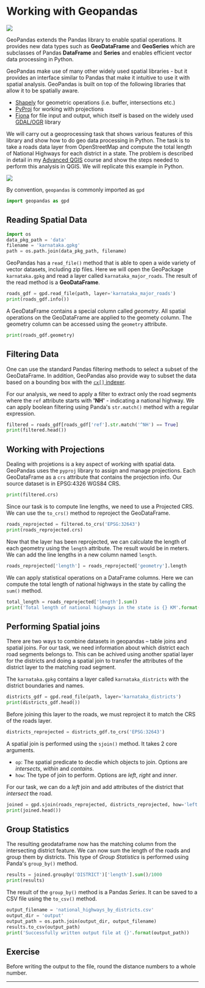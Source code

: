 # Working with Geopandas

![](images/python_foundation/geopandas.png)


GeoPandas extends the Pandas library to enable spatial operations. It provides new data types such as **GeoDataFrame** and **GeoSeries** which are subclasses of Pandas **DataFrame** and **Series** and enables efficient vector data processing in Python.


GeoPandas make use of many other widely used spatial libraries - but it provides an interface similar to Pandas that make it intuitive to use it with spatial analysis. GeoPandas is built on top of the following libraries that allow it to be spatially aware.

- [Shapely](https://shapely.readthedocs.io/en/latest/manual.html) for geometric operations (i.e. buffer, intersections etc.)
- [PyProj](https://pyproj4.github.io/pyproj/stable/index.html) for working with projections
- [Fiona](https://pypi.org/project/Fiona/) for file input and output, which itself is based on the widely used [GDAL/OGR](https://gdal.org/) library

We will carry out a geoprocessing task that shows various features of this library and show how to do geo data processing in Python. The task is to take a roads data layer from OpenStreetMap and compute the total length of National Highways for each district in a state. The problem is described in detail in my [Advanced QGIS](https://courses.spatialthoughts.com/advanced-qgis.html#exercise-find-the-length-of-national-highways-in-a-state) course and show the steps needed to perform this analysis in QGIS. We will replicate this example in Python.

![](images/python_foundation/karnataka.png)


By convention, `geopandas` is commonly imported as `gpd`


```python
import geopandas as gpd
```

## Reading Spatial Data


```python
import os
data_pkg_path = 'data'
filename = 'karnataka.gpkg'
path = os.path.join(data_pkg_path, filename)
```

GeoPandas has a `read_file()` method that is able to open a wide variety of vector datasets, including zip files. Here we will open the GeoPackage `karnataka.gpkg` and read a layer called `karnataka_major_roads`. The result of the read method is a **GeoDataFrame**. 


```python
roads_gdf = gpd.read_file(path, layer='karnataka_major_roads')
print(roads_gdf.info())
```

A GeoDataFrame contains a special column called *geometry*. All spatial operations on the GeoDataFrame are applied to the geomety column. The geometry column can be accessed using the `geometry` attribute.


```python
print(roads_gdf.geometry)
```

## Filtering Data

One can use the standard Pandas filtering methods to select a subset of the GeoDataFrame. In addition, GeoPandas also provide way to subset the data based on a bounding box with the [`cx[]` indexer](https://geopandas.readthedocs.io/en/latest/indexing.html).

For our analysis, we need to apply a filter to extract only the road segments where the `ref` attribute starts with **'NH'** - indicating a national highway. We can apply boolean filtering using Panda's `str.match()` method with a regular expression.


```python
filtered = roads_gdf[roads_gdf['ref'].str.match('^NH') == True]
print(filtered.head())
```

## Working with Projections

Dealing with projetions is a key aspect of working with spatial data. GeoPandas uses the `pyproj` library to assign and manage projections. Each GeoDataFrame as a `crs` attribute that contains the projection info. Our source dataset is in EPSG:4326 WGS84 CRS.


```python
print(filtered.crs)
```

Since our task is to compute line lengths, we need to use a Projected CRS. We can use the `to_crs()` method to reproject the GeoDataFrame.


```python
roads_reprojected = filtered.to_crs('EPSG:32643')
print(roads_reprojected.crs)
```

Now that the layer has been reprojected, we can calculate the length of each geometry using the `length` attribute. The result would be in meters. We can add the line lengths in a new column named `length`.


```python
roads_reprojected['length'] = roads_reprojected['geometry'].length
```

We can apply statistical operations on a DataFrame columns. Here we can compute the total length of national highways in the state by calling the `sum()` method.


```python
total_length = roads_reprojected['length'].sum()
print('Total length of national highways in the state is {} KM'.format(total_length/1000))
```

## Performing Spatial joins

There are two ways to combine datasets in geopandas – table joins and spatial joins. For our task, we need information about which district each road segments belongs to. This can be achived using another spatial layer for the districts and doing a spatial join to transfer the attributes of the district layer to the matching road segment.

The `karnataka.gpkg` contains a layer called `karnataka_districts` with the district boundaries and names.


```python
districts_gdf = gpd.read_file(path, layer='karnataka_districts')
print(districts_gdf.head())
```

Before joining this layer to the roads, we must reproject it to match the CRS of the roads layer.


```python
districts_reprojected = districts_gdf.to_crs('EPSG:32643')
```

A spatial join is performed using the `sjoin()` method. It takes 2 core arguments.

- `op`: The spatial predicate to decdie which objects to join. Options are *intersects*, *within* and *contains*.
- `how`: The type of join to perform. Options are *left*, *right* and *inner*.

For our task, we can do a *left* join and add attributes of the district that *intersect* the road.



```python
joined = gpd.sjoin(roads_reprojected, districts_reprojected, how='left', predicate='intersects')
print(joined.head())
```

## Group Statistics

The resulting geodataframe now has the matching column from the intersecting district feature. We can now sum the length of the roads and group them by districts. This type of *Group Statistics* is performed using Panda's `group_by()` method.


```python
results = joined.groupby('DISTRICT')['length'].sum()/1000
print(results)
```

The result of the `group_by()` method is a Pandas *Series*. It can be saved to a CSV file using the `to_csv()` method.


```python
output_filename = 'national_highways_by_districts.csv'
output_dir = 'output'
output_path = os.path.join(output_dir, output_filename)
results.to_csv(output_path)
print('Successfully written output file at {}'.format(output_path))
```

## Exercise

Before writing the output to the file, round the distance numbers to a whole number.

----
